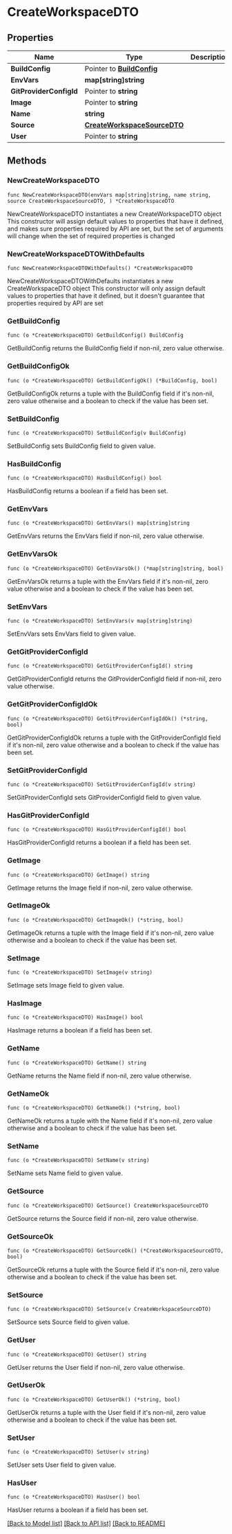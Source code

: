 # CreateWorkspaceDTO

## Properties

Name | Type | Description | Notes
------------ | ------------- | ------------- | -------------
**BuildConfig** | Pointer to [**BuildConfig**](BuildConfig.md) |  | [optional] 
**EnvVars** | **map[string]string** |  | 
**GitProviderConfigId** | Pointer to **string** |  | [optional] 
**Image** | Pointer to **string** |  | [optional] 
**Name** | **string** |  | 
**Source** | [**CreateWorkspaceSourceDTO**](CreateWorkspaceSourceDTO.md) |  | 
**User** | Pointer to **string** |  | [optional] 

## Methods

### NewCreateWorkspaceDTO

`func NewCreateWorkspaceDTO(envVars map[string]string, name string, source CreateWorkspaceSourceDTO, ) *CreateWorkspaceDTO`

NewCreateWorkspaceDTO instantiates a new CreateWorkspaceDTO object
This constructor will assign default values to properties that have it defined,
and makes sure properties required by API are set, but the set of arguments
will change when the set of required properties is changed

### NewCreateWorkspaceDTOWithDefaults

`func NewCreateWorkspaceDTOWithDefaults() *CreateWorkspaceDTO`

NewCreateWorkspaceDTOWithDefaults instantiates a new CreateWorkspaceDTO object
This constructor will only assign default values to properties that have it defined,
but it doesn't guarantee that properties required by API are set

### GetBuildConfig

`func (o *CreateWorkspaceDTO) GetBuildConfig() BuildConfig`

GetBuildConfig returns the BuildConfig field if non-nil, zero value otherwise.

### GetBuildConfigOk

`func (o *CreateWorkspaceDTO) GetBuildConfigOk() (*BuildConfig, bool)`

GetBuildConfigOk returns a tuple with the BuildConfig field if it's non-nil, zero value otherwise
and a boolean to check if the value has been set.

### SetBuildConfig

`func (o *CreateWorkspaceDTO) SetBuildConfig(v BuildConfig)`

SetBuildConfig sets BuildConfig field to given value.

### HasBuildConfig

`func (o *CreateWorkspaceDTO) HasBuildConfig() bool`

HasBuildConfig returns a boolean if a field has been set.

### GetEnvVars

`func (o *CreateWorkspaceDTO) GetEnvVars() map[string]string`

GetEnvVars returns the EnvVars field if non-nil, zero value otherwise.

### GetEnvVarsOk

`func (o *CreateWorkspaceDTO) GetEnvVarsOk() (*map[string]string, bool)`

GetEnvVarsOk returns a tuple with the EnvVars field if it's non-nil, zero value otherwise
and a boolean to check if the value has been set.

### SetEnvVars

`func (o *CreateWorkspaceDTO) SetEnvVars(v map[string]string)`

SetEnvVars sets EnvVars field to given value.


### GetGitProviderConfigId

`func (o *CreateWorkspaceDTO) GetGitProviderConfigId() string`

GetGitProviderConfigId returns the GitProviderConfigId field if non-nil, zero value otherwise.

### GetGitProviderConfigIdOk

`func (o *CreateWorkspaceDTO) GetGitProviderConfigIdOk() (*string, bool)`

GetGitProviderConfigIdOk returns a tuple with the GitProviderConfigId field if it's non-nil, zero value otherwise
and a boolean to check if the value has been set.

### SetGitProviderConfigId

`func (o *CreateWorkspaceDTO) SetGitProviderConfigId(v string)`

SetGitProviderConfigId sets GitProviderConfigId field to given value.

### HasGitProviderConfigId

`func (o *CreateWorkspaceDTO) HasGitProviderConfigId() bool`

HasGitProviderConfigId returns a boolean if a field has been set.

### GetImage

`func (o *CreateWorkspaceDTO) GetImage() string`

GetImage returns the Image field if non-nil, zero value otherwise.

### GetImageOk

`func (o *CreateWorkspaceDTO) GetImageOk() (*string, bool)`

GetImageOk returns a tuple with the Image field if it's non-nil, zero value otherwise
and a boolean to check if the value has been set.

### SetImage

`func (o *CreateWorkspaceDTO) SetImage(v string)`

SetImage sets Image field to given value.

### HasImage

`func (o *CreateWorkspaceDTO) HasImage() bool`

HasImage returns a boolean if a field has been set.

### GetName

`func (o *CreateWorkspaceDTO) GetName() string`

GetName returns the Name field if non-nil, zero value otherwise.

### GetNameOk

`func (o *CreateWorkspaceDTO) GetNameOk() (*string, bool)`

GetNameOk returns a tuple with the Name field if it's non-nil, zero value otherwise
and a boolean to check if the value has been set.

### SetName

`func (o *CreateWorkspaceDTO) SetName(v string)`

SetName sets Name field to given value.


### GetSource

`func (o *CreateWorkspaceDTO) GetSource() CreateWorkspaceSourceDTO`

GetSource returns the Source field if non-nil, zero value otherwise.

### GetSourceOk

`func (o *CreateWorkspaceDTO) GetSourceOk() (*CreateWorkspaceSourceDTO, bool)`

GetSourceOk returns a tuple with the Source field if it's non-nil, zero value otherwise
and a boolean to check if the value has been set.

### SetSource

`func (o *CreateWorkspaceDTO) SetSource(v CreateWorkspaceSourceDTO)`

SetSource sets Source field to given value.


### GetUser

`func (o *CreateWorkspaceDTO) GetUser() string`

GetUser returns the User field if non-nil, zero value otherwise.

### GetUserOk

`func (o *CreateWorkspaceDTO) GetUserOk() (*string, bool)`

GetUserOk returns a tuple with the User field if it's non-nil, zero value otherwise
and a boolean to check if the value has been set.

### SetUser

`func (o *CreateWorkspaceDTO) SetUser(v string)`

SetUser sets User field to given value.

### HasUser

`func (o *CreateWorkspaceDTO) HasUser() bool`

HasUser returns a boolean if a field has been set.


[[Back to Model list]](../README.md#documentation-for-models) [[Back to API list]](../README.md#documentation-for-api-endpoints) [[Back to README]](../README.md)


